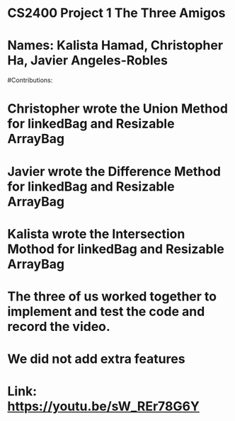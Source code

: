 # CS2400 Project 1 The Three Amigos
# Names: Kalista Hamad, Christopher Ha, Javier Angeles-Robles
#Contributions: 
# Christopher wrote the Union Method for linkedBag and Resizable ArrayBag
# Javier wrote the Difference Method for linkedBag and Resizable ArrayBag
# Kalista wrote the Intersection Mothod for linkedBag and Resizable ArrayBag
# The three of us worked together to implement and test the code and record the video.
# We did not add extra features
# Link:  https://youtu.be/sW_REr78G6Y
